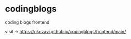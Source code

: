# codingblogs
coding blogs frontend

visit -> 
https://rikuzavi.github.io/codingblogs/frontend/main/
